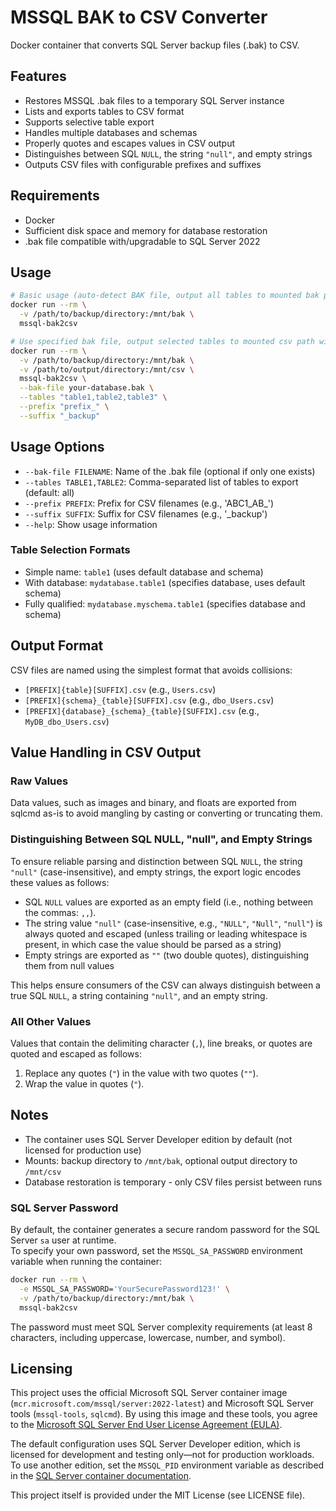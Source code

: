 # MSSQL BAK to CSV Converter

Docker container that converts SQL Server backup files (.bak) to CSV.

## Features

- Restores MSSQL .bak files to a temporary SQL Server instance
- Lists and exports tables to CSV format
- Supports selective table export
- Handles multiple databases and schemas
- Properly quotes and escapes values in CSV output
- Distinguishes between SQL `NULL`, the string `"null"`, and empty strings
- Outputs CSV files with configurable prefixes and suffixes

## Requirements

- Docker
- Sufficient disk space and memory for database restoration
- .bak file compatible with/upgradable to SQL Server 2022

## Usage

```bash
# Basic usage (auto-detect BAK file, output all tables to mounted bak path)
docker run --rm \
  -v /path/to/backup/directory:/mnt/bak \
  mssql-bak2csv

# Use specified bak file, output selected tables to mounted csv path with given prefix and suffix
docker run --rm \
  -v /path/to/backup/directory:/mnt/bak \
  -v /path/to/output/directory:/mnt/csv \
  mssql-bak2csv \
  --bak-file your-database.bak \
  --tables "table1,table2,table3" \
  --prefix "prefix_" \
  --suffix "_backup"
```

## Usage Options

- `--bak-file FILENAME`: Name of the .bak file (optional if only one exists)
- `--tables TABLE1,TABLE2`: Comma-separated list of tables to export (default: all)
- `--prefix PREFIX`: Prefix for CSV filenames (e.g., 'ABC1_AB_')
- `--suffix SUFFIX`: Suffix for CSV filenames (e.g., '_backup')
- `--help`: Show usage information

### Table Selection Formats

- Simple name: `table1` (uses default database and schema)
- With database: `mydatabase.table1` (specifies database, uses default schema)
- Fully qualified: `mydatabase.myschema.table1` (specifies database and schema)

## Output Format

CSV files are named using the simplest format that avoids collisions:

- `[PREFIX]{table}[SUFFIX].csv` (e.g., `Users.csv`)
- `[PREFIX]{schema}_{table}[SUFFIX].csv` (e.g., `dbo_Users.csv`)
- `[PREFIX]{database}_{schema}_{table}[SUFFIX].csv` (e.g., `MyDB_dbo_Users.csv`)

## Value Handling in CSV Output

### Raw Values

Data values, such as images and binary, and floats are exported from sqlcmd as-is to avoid mangling by casting or converting or truncating them.

### Distinguishing Between SQL NULL, "null", and Empty Strings

To ensure reliable parsing and distinction between SQL `NULL`, the string `"null"` (case-insensitive), and empty strings, the export logic encodes these values as follows:

- SQL `NULL` values are exported as an empty field (i.e., nothing between the commas: `,,`).
- The string value `"null"` (case-insensitive, e.g., `"NULL"`, `"Null"`, `"null"`) is always quoted and escaped (unless trailing or leading whitespace is present, in which case the value should be parsed as a string)
- Empty strings are exported as `""` (two double quotes), distinguishing them from null values

This helps ensure consumers of the CSV can always distinguish between a true SQL `NULL`, a string containing `"null"`, and an empty string.

### All Other Values

Values that contain the delimiting character (`,`), line breaks, or quotes are quoted and escaped as follows:
1. Replace any quotes (`"`) in the value with two quotes (`""`).
2. Wrap the value in quotes (`"`).

## Notes

- The container uses SQL Server Developer edition by default (not licensed for production use)
- Mounts: backup directory to `/mnt/bak`, optional output directory to `/mnt/csv`
- Database restoration is temporary - only CSV files persist between runs

### SQL Server Password

By default, the container generates a secure random password for the SQL Server `sa` user at runtime.  
To specify your own password, set the `MSSQL_SA_PASSWORD` environment variable when running the container:

```bash
docker run --rm \
  -e MSSQL_SA_PASSWORD='YourSecurePassword123!' \
  -v /path/to/backup/directory:/mnt/bak \
  mssql-bak2csv
```

The password must meet SQL Server complexity requirements (at least 8 characters, including uppercase, lowercase, number, and symbol).

## Licensing

This project uses the official Microsoft SQL Server container image (`mcr.microsoft.com/mssql/server:2022-latest`) and Microsoft SQL Server tools (`mssql-tools`, `sqlcmd`). By using this image and these tools, you agree to the [Microsoft SQL Server End User License Agreement (EULA)](https://go.microsoft.com/fwlink/?linkid=857698).

The default configuration uses SQL Server Developer edition, which is licensed for development and testing only—not for production workloads. To use another edition, set the `MSSQL_PID` environment variable as described in the [SQL Server container documentation](https://learn.microsoft.com/sql/linux/sql-server-linux-configure-environment-variables?view=sql-server-ver16).

This project itself is provided under the MIT License (see LICENSE file).
